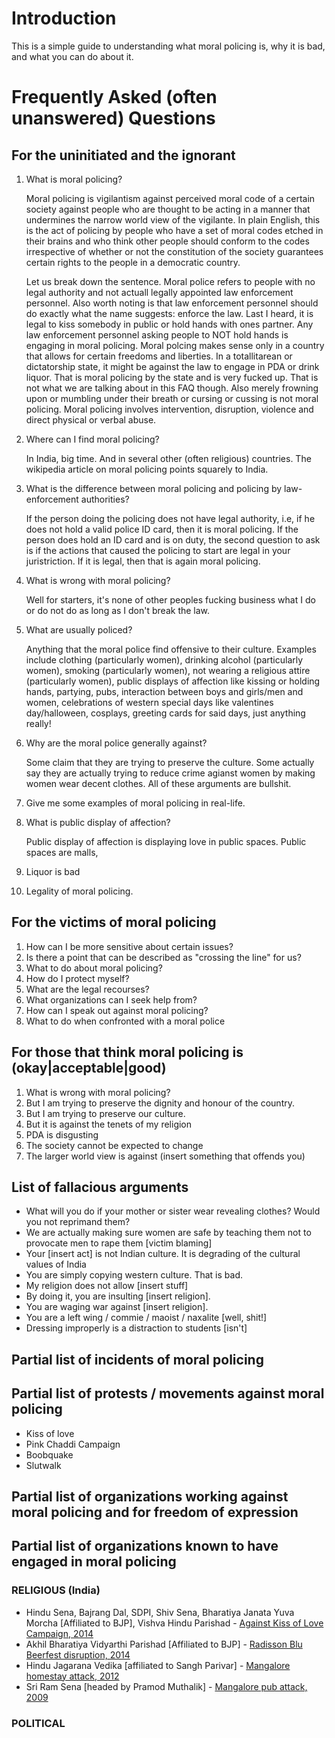 # Introduction

This is a simple guide to understanding what moral policing is, why it is bad, and what you can do about it. 

# Frequently Asked (often unanswered) Questions 

## For the uninitiated and the ignorant

1. What is moral policing?
    
    Moral policing is vigilantism against perceived moral code of a certain society against people who are thought to be acting in a manner that undermines the narrow world view of the vigilante. In plain English, this is the act of policing by people who have a set of moral codes etched in their brains and who think other people should conform to the codes irrespective of whether or not the constitution of the society guarantees certain rights to the people in a democratic country. 

    Let us break down the sentence. Moral police refers to people with no legal authority and not actuall legally appointed law enforcement personnel. Also worth noting is that law enforcement personnel should do exactly what the name suggests: enforce the law. Last I heard, it is legal to kiss somebody in public or hold hands with ones partner. Any law enforcement personnel asking people to NOT hold hands is engaging in moral policing. Moral polcing makes sense only in a country that
    allows for certain freedoms and liberties. In a totallitarean or dictatorship state, it might be against the law to engage in PDA or drink liquor. That is moral policing by the state and is very fucked up. That is not what we are talking about in this FAQ though. Also merely frowning upon or mumbling under their breath or cursing or cussing is not moral policing. Moral policing involves intervention, disruption, violence and direct physical or verbal abuse.

2. Where can I find moral policing?
    
    In India, big time. And in several other (often religious) countries. The wikipedia article on moral policing points squarely to India. 

3. What is the difference between moral policing and policing by law-enforcement authorities?
    
    If the person doing the policing does not have legal authority, i.e, if he does not hold a valid police ID card, then it is moral policing. If the person does hold an ID card and is on duty, the second question to ask is if the actions that caused the policing to start are legal in your juristriction. If it is legal, then that is again moral policing.

3. What is wrong with moral policing?
    
    Well for starters, it's none of other peoples fucking business what I do or do not do as long as I don't break the law. 

4. What are usually policed?
    
    Anything that the moral police find offensive to their culture. Examples include clothing (particularly women), drinking alcohol (particularly women), smoking (particularly women), not wearing a religious attire (particularly women), public displays of affection like kissing or holding hands, partying, pubs, interaction between boys and girls/men and women, celebrations of western special days like valentines day/halloween, cosplays, greeting cards for said days, just anything
    really!


5. Why are the moral police generally against?

    Some claim that they are trying to preserve the culture. Some actually say they are actually trying to reduce crime agianst women by making women wear decent clothes. All of these arguments are bullshit. 

6. Give me some examples of moral policing in real-life.


7. What is public display of affection?

    Public display of affection is displaying love in public spaces. Public spaces are malls, 
8. Liquor is bad
9. Legality of moral policing.


## For the victims of moral policing

1. How can I be more sensitive about certain issues?
2. Is there a point that can be described as "crossing the line" for us?
3. What to do about moral policing?
4. How do I protect myself?
5. What are the legal recourses?
6. What organizations can I seek help from?
7. How can I speak out against moral policing?
8. What to do when confronted with a moral police

## For those that think moral policing is (okay|acceptable|good)

1. What is wrong with moral policing?
2. But I am trying to preserve the dignity and honour of the country.
3. But I am trying to preserve our culture.
4. But it is against the tenets of my religion
5. PDA is disgusting
6. The society cannot be expected to change 
7. The larger world view is against (insert something that offends you)

## List of fallacious arguments 

- What will you do if your mother or sister wear revealing clothes? Would you not reprimand them?
- We are actually making sure women are safe by teaching them not to provocate men to rape them [victim blaming]
- Your [insert act] is not Indian culture. It is degrading of the cultural values of India
- You are simply copying western culture. That is bad.
- My religion does not allow [insert stuff]
- By doing it, you are insulting [insert religion].
- You are waging war against [insert religion].
- You are a left wing / commie / maoist / naxalite [well, shit!]
- Dressing improperly is a distraction to students [isn't]

## Partial list of incidents of moral policing


## Partial list of protests / movements against moral policing
- Kiss of love
- Pink Chaddi Campaign
- Boobquake
- Slutwalk

## Partial list of organizations working against moral policing and for freedom of expression

## Partial list of organizations known to have engaged in moral policing

### RELIGIOUS (India)
- Hindu Sena, Bajrang Dal, SDPI, Shiv Sena, Bharatiya Janata Yuva Morcha [Affiliated to BJP], Vishva Hindu Parishad - [Against Kiss of Love Campaign, 2014](https://en.wikipedia.org/wiki/2014_Kiss_of_Love_protest)
- Akhil Bharatiya Vidyarthi Parishad [Affiliated to BJP] - [Radisson Blu Beerfest disruption, 2014](http://timesofindia.indiatimes.com/city/chennai/ABVPs-beer-act-kicks-up-furore-gets-BJP-backing/articleshow/44819337.cms)
- Hindu Jagarana Vedika [affiliated to Sangh Parivar] - [Mangalore homestay attack, 2012](https://en.wikipedia.org/wiki/2012_Mangalore_homestay_attack)
- Sri Ram Sena [headed by Pramod Muthalik] - [Mangalore pub attack, 2009](https://en.wikipedia.org/wiki/2009_Mangalore_pub_attack)

### POLITICAL

